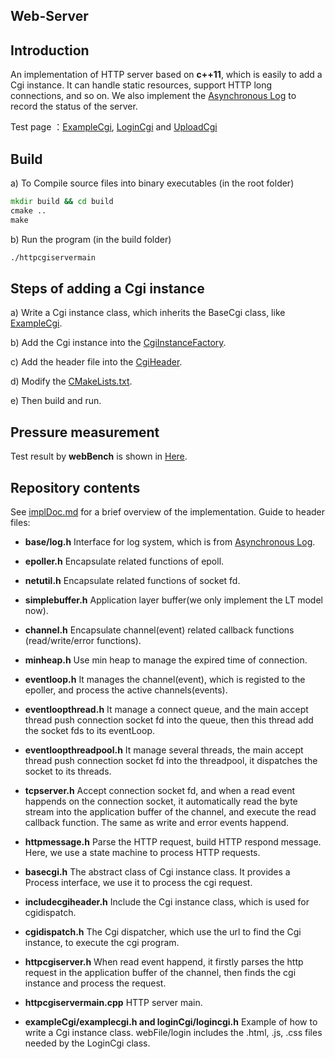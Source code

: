 ## Web-Server

## Introduction   
An implementation of HTTP server based on **c++11**, which is easily to add a Cgi instance. It can handle static resources, support HTTP long connections, and so on. We also implement the [Asynchronous Log](https://github.com/stepByStepToSky/ThreadPool-and-Asynchronous-log) to record the status of the server.

Test page ：[ExampleCgi](http://106.54.211.174:9508/cgi-bin/example?name=lufan&id=2021), [LoginCgi](http://106.54.211.174:9508/cgi-bin/login) and [UploadCgi](http://106.54.211.174:9508/cgi-bin/uploadfile) 

## Build
a) To Compile source files into binary executables (in the root folder)
```cmd
mkdir build && cd build
cmake ..
make
```

b) Run the program (in the build folder)
```cmd
./httpcgiservermain
```

## Steps of adding a Cgi instance
a) Write a Cgi instance class, which inherits the BaseCgi class, like [ExampleCgi](https://github.com/stepByStepToSky/Web-Server/blob/master/exampleCgi/examplecgi.h).

b) Add the Cgi instance into the [CgiInstanceFactory](https://github.com/stepByStepToSky/Web-Server/blob/master/cgidispatch.cpp).

c) Add the header file into the [CgiHeader](https://github.com/stepByStepToSky/Web-Server/blob/master/includecgiheader.h).

d) Modify the [CMakeLists.txt](https://github.com/stepByStepToSky/Web-Server/blob/master/CMakeLists.txt).

e) Then build and run.


## Pressure measurement
Test result by **webBench** is shown in [Here](https://github.com/stepByStepToSky/Web-Server/blob/master/testResultByWebBench/testResult.md).

## Repository contents
See [implDoc.md](https://github.com/stepByStepToSky/Web-Server/blob/master/implDoc.md) for a brief overview of the implementation.
Guide to header files:
- **base/log.h** Interface for log system, which is from [Asynchronous Log](https://github.com/stepByStepToSky/ThreadPool-and-Asynchronous-log).

- **epoller.h** Encapsulate related functions of epoll.
- **netutil.h** Encapsulate related functions of socket fd.
- **simplebuffer.h** Application layer buffer(we only implement the LT model now).
- **channel.h** Encapsulate channel(event) related callback functions (read/write/error functions).
- **minheap.h** Use min heap to manage the expired time of connection.
- **eventloop.h** It manages the channel(event), which is registed to the epoller, and process the active channels(events).
- **eventloopthread.h** It manage a connect queue, and the main accept thread push connection socket fd into the queue, then this thread add the socket fds to its eventLoop.
- **eventloopthreadpool.h** It manage several threads, the main accept thread push connection socket fd into the threadpool, it dispatches the socket to its threads.
- **tcpserver.h** Accept connection socket fd, and when a read event happends on the connection socket, it automatically read the byte stream into the application buffer of the channel, and execute the read callback function. The same as write and error events happend.
- **httpmessage.h** Parse the HTTP request, build HTTP respond message. Here, we use a state machine to process HTTP requests.
- **basecgi.h** The abstract class of Cgi instance class. It provides a Process interface, we use it to process the cgi request.
- **includecgiheader.h** Include the Cgi instance class, which is used for cgidispatch.
- **cgidispatch.h** The Cgi dispatcher, which use the url to find the Cgi instance, to execute the cgi program.
- **httpcgiserver.h** When read event happend, it firstly parses the http request in the application buffer of the channel, then finds the cgi instance and process the request.
- **httpcgiservermain.cpp** HTTP server main.
- **exampleCgi/examplecgi.h and loginCgi/logincgi.h** Example of how to write a Cgi instance class. webFile/login includes the .html, .js, .css files needed by the LoginCgi class.

